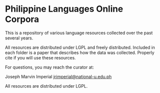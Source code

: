 # Philippine Languages Online Corpora
This is a repository of various language resources collected over the past several years.

All resources are distributed under LGPL and freely distributed.  Included in each folder is a paper that describes how the data was collected.  Properly cite if you will use these resources.

For questions, you may reach the curator at:

Joseph Marvin Imperial
jrimperial@national-u.edu.ph

All resources are distributed under LGPL.
